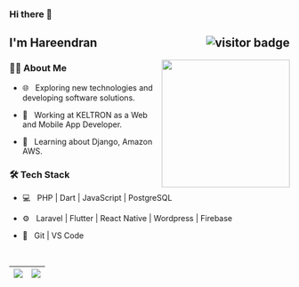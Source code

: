 ### Hi there 👋


<h2> I'm Hareendran <img align='right' src="https://visitor-badge.laobi.icu/badge?page_id=hareendranmg.hareendranmg&style=flat-square" alt="visitor badge"/> </h2>

<img src="https://raw.githubusercontent.com/MicaelliMedeiros/micaellimedeiros/master/image/computer-illustration.png" width="230" align='right'>

<h3> 🧑‍💻 About Me </h3>



- 🌐 &nbsp; Exploring new technologies and developing software solutions.

- 💼 &nbsp; Working at KELTRON as a Web and Mobile App Developer.

- 🌱 &nbsp; Learning about Django, Amazon AWS.


<h3>🛠 Tech Stack</h3>


- 💻 &nbsp; PHP | Dart | JavaScript | PostgreSQL

- ⚙️ &nbsp; Laravel | Flutter | React Native | Wordpress | Firebase

- 🔧 &nbsp; Git | VS Code


<br/>

<div>

![](https://github-readme-stats.vercel.app/api?username=hareendranmg&show_icons=true&count_private=true&hide=issues) | ![](https://github-readme-stats.vercel.app/api/top-langs/?username=hareendranmg&layout=compact)
----------------------------------------------------------------------------------------------------------------------------- | --------------------------------------------------------------------------------------------------------

</div>
<br/>

